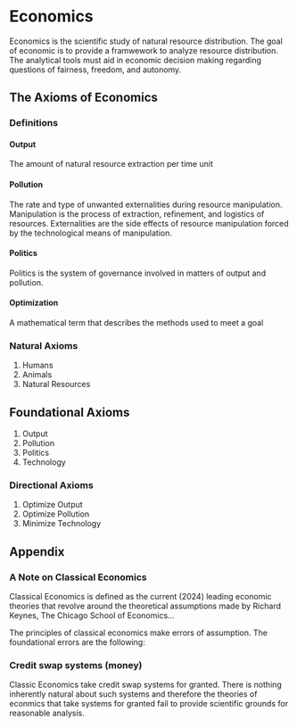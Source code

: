 # Economics
Economics is the scientific study of natural resource distribution. The goal of economic is to provide a framwework to analyze resource distribution. The analytical tools must aid in economic decision making regarding questions of fairness, freedom, and autonomy. 

## The Axioms of Economics

### Definitions

#### Output
The amount of natural resource extraction per time unit

#### Pollution
The rate and type of unwanted externalities during resource manipulation. Manipulation is the process of extraction, refinement, and logistics of resources. Externalities are the side effects of resource manipulation forced by the technological means of manipulation. 

#### Politics
Politics is the system of governance involved in matters of output and pollution.

#### Optimization
A mathematical term that describes the methods used to meet a goal

### Natural Axioms
1. Humans
2. Animals
3. Natural Resources

## Foundational Axioms
1. Output
2. Pollution
3. Politics
4. Technology

### Directional Axioms
1. Optimize Output
2. Optimize Pollution
3. Minimize Technology

## Appendix
### A Note on Classical Economics
Classical Economics is defined as the current (2024) leading economic theories that revolve around the theoretical assumptions made by Richard Keynes, The Chicago School of Economics...

The principles of classical economics make errors of assumption. The foundational errors are the following:

### Credit swap systems (money) 
Classic Economics take credit swap systems for granted. There is nothing inherently natural about such systems and therefore the theories of econmics that take systems for granted fail to provide scientific grounds for reasonable analysis.



